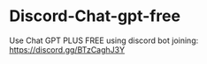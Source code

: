 # Discord-Chat-gpt-free
Use Chat GPT PLUS FREE using discord bot joining: https://discord.gg/BTzCaghJ3Y







                                                                              